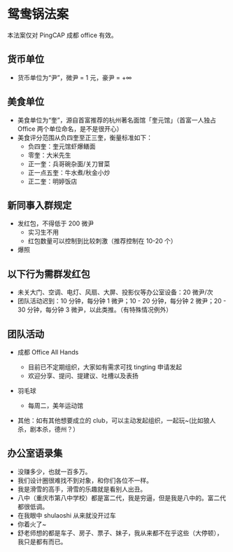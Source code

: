 # 鸳鸯锅法案

本法案仅对 PingCAP 成都 office 有效。

## 货币单位

- 货币单位为“尹”，微尹 = 1 元，豪尹 = +∞

## 美食单位

- 美食单位为“奎”，源自首富推荐的杭州著名面馆「奎元馆」（首富一人独占 Office 两个单位命名，是不是很开心）
- 美食评分范围从负四奎至正三奎，衡量标准如下：
    - 负四奎：奎元馆虾爆鳝面
    - 零奎：大米先生
    - 正一奎：兵哥碗杂面/关刀冒菜
    - 正一点五奎：牛水煮/秋金小炒
    - 正二奎：明婷饭店

## 新同事入群规定

- 发红包，不得低于 200 微尹
    - 实习生不用
    - 红包数量可以控制到比较刺激（推荐控制在 10-20 个）
- 爆照

## 以下行为需群发红包

- 未关大门、空调、电灯、风扇、大屏、投影仪等办公室设备：20 微尹/次
- 团队活动迟到：10 分钟，每分钟 1 微尹；10 - 20 分钟，每分钟 2 微尹；20 - 30 分钟，每分钟 3 微尹，以此类推。（有特殊情况例外）

## 团队活动

- 成都 Office All Hands
    - 目前已不定期组织，大家如有需求可找 tingting 申请发起
    - 欢迎分享、提问、提建议、吐槽以及表扬
- 羽毛球
    - 每周二，美年运动馆

- 其他：如有其他想要成立的 club，可以主动发起组织，一起玩~(比如狼人杀，剧本杀，德州？）

## 办公室语录集

- 没赚多少，也就一百多万。
- 我们设计圈很难找不到对象，和你们各位不一样。
- 我是滑雪的高手，滑雪的乐趣就是看别人出丑。
- 八中（重庆市第八中学校）都是富二代，我是穷逼，但是我是八中的。富二代都很低调。
- 在我眼中 shulaoshi 从来就没开过车
- 你着火了~
- 舒老师想的都是车子、房子、票子、妹子，我从来都不在乎这些（大停顿），我只是都有而已。

